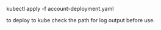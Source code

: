 kubectl apply -f account-deployment.yaml

to deploy to kube check the path for log output before use.